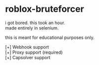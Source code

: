 # roblox-bruteforcer
i got bored. this took an hour.<br>
made entirely in selenium.

this is meant for educational purposes only. <br>

[+] Webhook support <br>
[+] Proxy support (required) <br>
[+] Capsolver support
